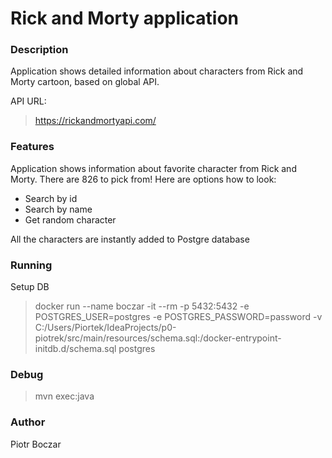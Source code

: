 <h1>Rick and Morty application</h1>

<h3> Description </h3>

Application shows detailed information about characters from Rick and Morty cartoon, based on global API.

API URL:

>https://rickandmortyapi.com/


<h3>Features</h3>
Application shows information about favorite character from Rick and Morty. There are 826 to pick from!
Here are options how to look:

 - Search by id
 - Search by name
 - Get random character

All the characters are instantly added to Postgre database

<h3>Running</h3>
Setup DB

>docker run --name boczar -it --rm -p 5432:5432 -e POSTGRES_USER=postgres -e POSTGRES_PASSWORD=password -v C:/Users/Piortek/IdeaProjects/p0-piotrek/src/main/resources/schema.sql:/docker-entrypoint-initdb.d/schema.sql postgres

<h3>Debug</h3>

>mvn exec:java

<h3>Author</h3>

Piotr Boczar
